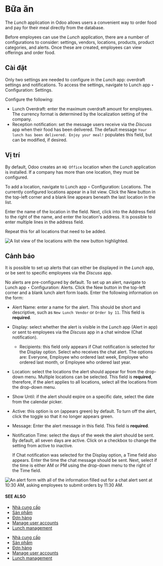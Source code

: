 # Bữa ăn

The *Lunch* application in Odoo allows users a convenient way to order food and pay for their meal
directly from the database.

Before employees can use the *Lunch* application, there are a number of configurations to consider:
settings, vendors, locations, products, product categories, and alerts. Once these are created,
employees can view offerings and order food.

## Cài đặt

Only two settings are needed to configure in the *Lunch* app: overdraft settings and notifications.
To access the settings, navigate to Lunch app ‣ Configuration: Settings.

Configure the following:

- Lunch Overdraft: enter the maximum overdraft amount for employees. The currency
  format is determined by the localization setting of the company.
- Reception notification: set the message users receive via the *Discuss* app when their
  food has been delivered. The default message `Your lunch has been delivered. Enjoy your meal!`
  populates this field, but can be modified, if desired.

## Vị trí

By default, Odoo creates an `HQ Office` location when the *Lunch* application is installed. If a
company has more than one location, they must be configured.

To add a location, navigate to Lunch app ‣ Configuration: Locations. The
currently configured locations appear in a list view. Click the New button in the
top-left corner and a blank line appears beneath the last location in the list.

Enter the name of the location in the field. Next, click into the Address field to the
right of the name, and enter the location's address. It is possible to enter multiple lines in the
address field.

Repeat this for all locations that need to be added.

![A list view of the locations with the new button highlighted.](../../.gitbook/assets/locations.png)

## Cảnh báo

It is possible to set up alerts that can either be displayed in the *Lunch* app, or be sent to
specific employees via the *Discuss* app.

No alerts are pre-configured by default. To set up an alert, navigate to Lunch app
‣ Configuration: Alerts. Click the New button in the top-left corner and a blank
lunch alert form loads. Enter the following information on the form:

- Alert Name: enter a name for the alert. This should be short and descriptive, such as
  `New Lunch Vendor` or `Order by 11`. This field is **required**.
- Display: select whether the alert is visible in the *Lunch* app (Alert in
  app) or sent to employees via the *Discuss* app in a chat window (Chat notification).
  - Recipients: this field only appears if Chat notification is selected for
    the Display option. Select who receives the chat alert. The options are:
    Everyone, Employee who ordered last week, Employee who
    ordered last month, or Employee who ordered last year.
- Location: select the locations the alert should appear for from the drop-down menu.
  Multiple locations can be selected. This field is **required**, therefore, if the alert applies
  to all locations, select all the locations from the drop-down menu.
- Show Until: if the alert should expire on a specific date, select the date from the
  calendar picker.
- Active: this option is on (appears green) by default. To turn off the alert, click the
  toggle so that it no longer appears green.
- Message: Enter the alert message in this field. This field is **required**.
- Notification Time: select the days of the week the alert should be sent. By default,
  all seven days are active. Click on a checkbox to change the setting from active to inactive.

  If Chat notification was selected for the Display option, a
  Time field also appears. Enter the time the chat message should be sent. Next, select
  if the time is either AM or PM using the drop-down menu to the right of
  the Time field.

![An alert form with all of the information filled out for a chat alert sent at 10:30 AM,
asking employees to submit orders by 11:30 AM.](../../.gitbook/assets/alert.png)

#### SEE ALSO
- [Nhà cung cấp](lunch/vendors.md)
- [Sản phẩm](lunch/products.md)
- [Đơn hàng](lunch/orders.md)
- [Manage user accounts](lunch/user-accounts.md)
- [Lunch management](lunch/management.md)

* [Nhà cung cấp](lunch/vendors.md)
* [Sản phẩm](lunch/products.md)
* [Đơn hàng](lunch/orders.md)
* [Manage user accounts](lunch/user-accounts.md)
* [Lunch management](lunch/management.md)
